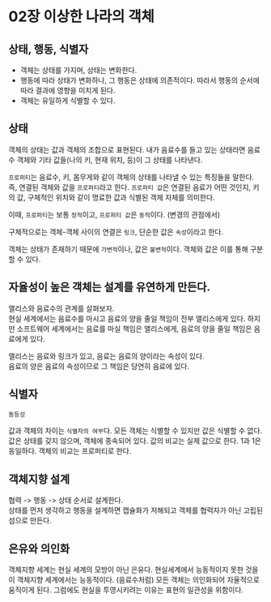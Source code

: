 # 02장 이상한 나라의 객체

## 상태, 행동, 식별자

* 객체는 상태를 가지며, 상태는 변화한다.
* 행동에 따라 상태가 변화하나, 그 행동은 상태에 의존적이다. 따라서 행동의 순서에 따라 결과에 영향을 미치게 된다.
* 객체는 유일하게 식별할 수 있다.

## 상태

객체의 상태는 값과 객체의 조합으로 표현된다. 내가 음료수를 들고 있는 상태라면 음료수 객체와 기타 값들(나의 키, 현재 위치, 등)이 그 상태를 나타낸다.

`프로퍼티`는 음료수, 키, 몸무게와 같이 객체의 상태를 나타낼 수 있는 특징들을 말한다. 즉, 연결된 객체와 값을 `프로퍼티`라고 한다.
`프로퍼티 값`은 연결된 음료가 어떤 것인지, 키의 값, 구체적인 위치와 같이 명료한 값과 식별된 객체 자체를 의미한다.

이때, `프로퍼티`는 보통 `정적`이고, `프로퍼티 값`은 `동적`이다. (변경의 관점에서)

구체적으로는 객체-객체 사이의 연결은 `링크`, 단순한 값은 `속성`이라고 한다.

객체는 상태가 존재하기 때문에 `가변적`이나, 값은 `불변적`이다. 객체와 값은 이를 통해 구분할 수 있다.

## 자율성이 높은 객체는 설계를 유연하게 만든다.

앨리스와 음료수의 관계를 살펴보자. </br>
현실 세계에서는 음료수를 마시고 음료의 양을 줄일 책임이 전부 앨리스에게 있다.
하지만 소프트웨어 세계에서는 음료를 마실 책임은 앨리스에게, 음료의 양을 줄일 책임은 음료에게 있다.

앨리스는 음료와 링크가 있고, 음료는 음료의 양이라는 속성이 있다. </br>
음료의 양은 음료의 속성이므로 그 책임은 당연히 음료에 있다.

## 식별자

`동등성`

값과 객체의 차이는 `식별자의 여부`다. 모든 객체는 식별할 수 있지만 값은 식별할 수 없다. 값은 상태를 갖지 않으며, 객체에 종속되어 있다.
값의 비교는 실제 값으로 한다. 1과 1은 동일하다.
객체의 비교는 프로퍼티로 한다. 

## 객체지향 설계

협력 -> 행동 -> 상태 순서로 설계한다. </br>
상태를 먼저 생각하고 행동을 설계하면 캡슐화가 저해되고 객체를 협력자가 아닌 고립된 섬으로 만든다.

## 은유와 의인화

객체지향 세계는 현실 세계의 모방이 아닌 은유다. 현실세계에서 능동적이지 못한 것을이 객체지향 세계에서는 능동적이다. (음료수처럼)
모든 객체는 의인화되어 자율적으로 움직이게 된다. 그럼에도 현실을 투영시키려는 이유는 표현의 일관성을 위함이다.


